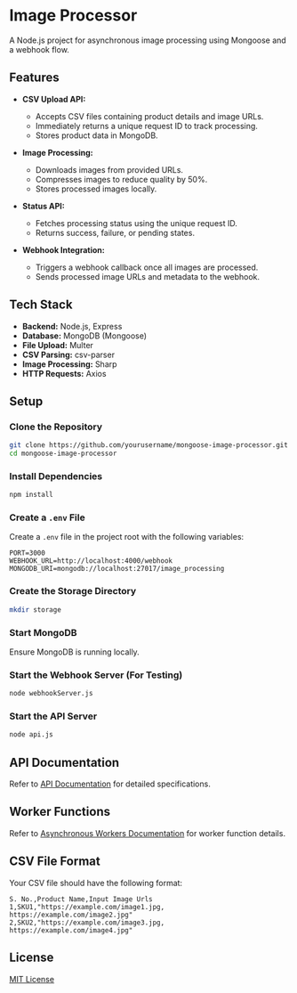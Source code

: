 # Image Processor

A Node.js project for asynchronous image processing using Mongoose and a webhook flow.

## Features

- **CSV Upload API:**  
  - Accepts CSV files containing product details and image URLs.
  - Immediately returns a unique request ID to track processing.
  - Stores product data in MongoDB.

- **Image Processing:**  
  - Downloads images from provided URLs.
  - Compresses images to reduce quality by 50%.
  - Stores processed images locally.

- **Status API:**  
  - Fetches processing status using the unique request ID.
  - Returns success, failure, or pending states.

- **Webhook Integration:**  
  - Triggers a webhook callback once all images are processed.
  - Sends processed image URLs and metadata to the webhook.

## Tech Stack

- **Backend:** Node.js, Express
- **Database:** MongoDB (Mongoose)
- **File Upload:** Multer
- **CSV Parsing:** csv-parser
- **Image Processing:** Sharp
- **HTTP Requests:** Axios

## Setup

### Clone the Repository
```bash
git clone https://github.com/yourusername/mongoose-image-processor.git
cd mongoose-image-processor
```

### Install Dependencies
```bash
npm install
```

### Create a `.env` File
Create a `.env` file in the project root with the following variables:
```
PORT=3000
WEBHOOK_URL=http://localhost:4000/webhook
MONGODB_URI=mongodb://localhost:27017/image_processing
```

### Create the Storage Directory
```bash
mkdir storage
```

### Start MongoDB
Ensure MongoDB is running locally.

### Start the Webhook Server (For Testing)
```bash
node webhookServer.js
```

### Start the API Server
```bash
node api.js
```

## API Documentation
Refer to [API Documentation](API_DOCUMENTATION.md) for detailed specifications.

## Worker Functions
Refer to [Asynchronous Workers Documentation](WORKER_DOCUMENTATION.md) for worker function details.

## CSV File Format

Your CSV file should have the following format:
```csv
S. No.,Product Name,Input Image Urls
1,SKU1,"https://example.com/image1.jpg, https://example.com/image2.jpg"
2,SKU2,"https://example.com/image3.jpg, https://example.com/image4.jpg"
```

## License

[MIT License](LICENSE)

